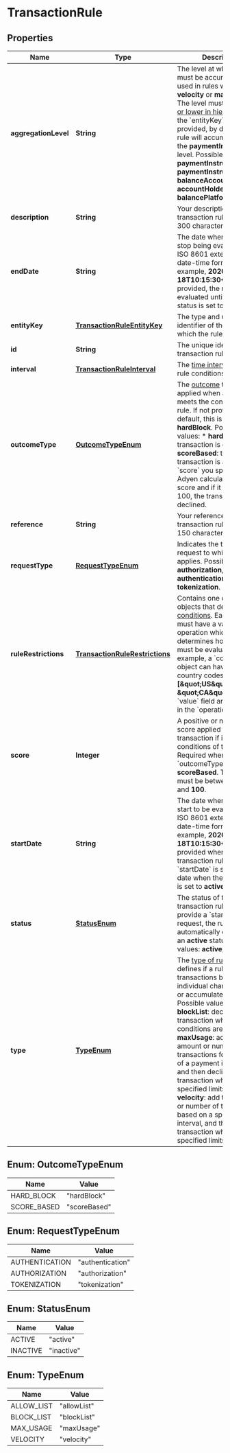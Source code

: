 

# TransactionRule


## Properties

| Name | Type | Description | Notes |
|------------ | ------------- | ------------- | -------------|
|**aggregationLevel** | **String** | The level at which data must be accumulated, used in rules with &#x60;type&#x60; **velocity** or **maxUsage**. The level must be the [same or lower in hierarchy](https://docs.adyen.com/issuing/transaction-rules#accumulate-data) than the &#x60;entityKey&#x60;.  If not provided, by default, the rule will accumulate data at the **paymentInstrument** level.  Possible values: **paymentInstrument**, **paymentInstrumentGroup**, **balanceAccount**, **accountHolder**, **balancePlatform**. |  [optional] |
|**description** | **String** | Your description for the transaction rule, maximum 300 characters. |  |
|**endDate** | **String** | The date when the rule will stop being evaluated, in ISO 8601 extended offset date-time format. For example, **2020-12-18T10:15:30+01:00**.  If not provided, the rule will be evaluated until the rule status is set to **inactive**. |  [optional] |
|**entityKey** | [**TransactionRuleEntityKey**](TransactionRuleEntityKey.md) | The type and unique identifier of the resource to which the rule applies. |  |
|**id** | **String** | The unique identifier of the transaction rule. |  [optional] |
|**interval** | [**TransactionRuleInterval**](TransactionRuleInterval.md) | The [time interval](https://docs.adyen.com/issuing/transaction-rules#time-intervals) when the rule conditions apply. |  |
|**outcomeType** | [**OutcomeTypeEnum**](#OutcomeTypeEnum) | The [outcome](https://docs.adyen.com/issuing/transaction-rules#outcome) that will be applied when a transaction meets the conditions of the rule. If not provided, by default, this is set to **hardBlock**.  Possible values:   * **hardBlock**: the transaction is declined.  * **scoreBased**: the transaction is assigned the &#x60;score&#x60; you specified. Adyen calculates the total score and if it exceeds 100, the transaction is declined. |  [optional] |
|**reference** | **String** | Your reference for the transaction rule, maximum 150 characters. |  |
|**requestType** | [**RequestTypeEnum**](#RequestTypeEnum) | Indicates the type of request to which the rule applies.  Possible values: **authorization**, **authentication**, **tokenization**. |  [optional] |
|**ruleRestrictions** | [**TransactionRuleRestrictions**](TransactionRuleRestrictions.md) | Contains one or more objects that define the [rule conditions](https://docs.adyen.com/issuing/transaction-rules#conditions). Each object must have a value and an operation which determines how the values must be evaluated.  For example, a &#x60;countries&#x60; object can have a list of country codes **[\&quot;US\&quot;, \&quot;CA\&quot;]** in the &#x60;value&#x60; field and **anyMatch** in the &#x60;operation&#x60; field. |  |
|**score** | **Integer** | A positive or negative score applied to the transaction if it meets the conditions of the rule. Required when &#x60;outcomeType&#x60; is **scoreBased**.  The value must be between **-100** and **100**. |  [optional] |
|**startDate** | **String** | The date when the rule will start to be evaluated, in ISO 8601 extended offset date-time format. For example, **2020-12-18T10:15:30+01:00**.  If not provided when creating a transaction rule, the &#x60;startDate&#x60; is set to the date when the rule status is set to **active**.    |  [optional] |
|**status** | [**StatusEnum**](#StatusEnum) | The status of the transaction rule. If you provide a &#x60;startDate&#x60; in the request, the rule is automatically created  with an **active** status.   Possible values: **active**, **inactive**. |  [optional] |
|**type** | [**TypeEnum**](#TypeEnum) | The [type of rule](https://docs.adyen.com/issuing/transaction-rules#rule-types), which defines if a rule blocks transactions based on individual characteristics or accumulates data.  Possible values:  * **blockList**: decline a transaction when the conditions are met.  * **maxUsage**: add the amount or number of transactions for the lifetime of a payment instrument, and then decline a transaction when the specified limits are met.  * **velocity**: add the amount or number of transactions based on a specified time interval, and then decline a transaction when the specified limits are met.  |  |



## Enum: OutcomeTypeEnum

| Name | Value |
|---- | -----|
| HARD_BLOCK | &quot;hardBlock&quot; |
| SCORE_BASED | &quot;scoreBased&quot; |



## Enum: RequestTypeEnum

| Name | Value |
|---- | -----|
| AUTHENTICATION | &quot;authentication&quot; |
| AUTHORIZATION | &quot;authorization&quot; |
| TOKENIZATION | &quot;tokenization&quot; |



## Enum: StatusEnum

| Name | Value |
|---- | -----|
| ACTIVE | &quot;active&quot; |
| INACTIVE | &quot;inactive&quot; |



## Enum: TypeEnum

| Name | Value |
|---- | -----|
| ALLOW_LIST | &quot;allowList&quot; |
| BLOCK_LIST | &quot;blockList&quot; |
| MAX_USAGE | &quot;maxUsage&quot; |
| VELOCITY | &quot;velocity&quot; |



